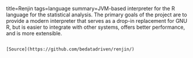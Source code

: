title=Renjin
tags=language
summary=JVM-based interpreter for the R language for the statistical analysis. The primary goals of the project are to provide a modern interpreter that serves as a drop-in replacement for GNU R, but is easier to integrate with other systems, offers better performance, and is more extensible.
~~~~~~

[Source](https://github.com/bedatadriven/renjin/)

